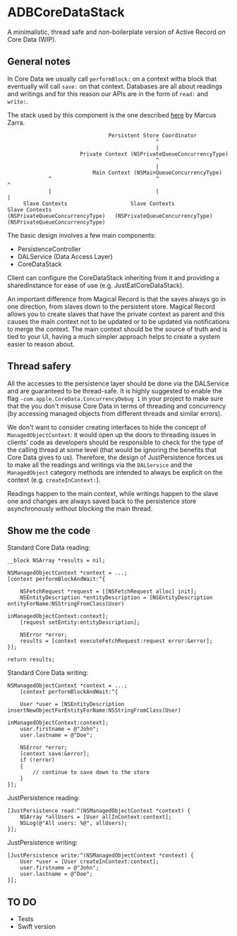 # ADBCoreDataStack

A minimalistic, thread safe and non-boilerplate version of Active Record on Core Data (WIP).

## General notes

In Core Data we usually call `performBlock:` on a context witha block that eventually will call `save:` on that context.
Databases are all about readings and writings and for this reason our APIs are in the form of `read:` and `write:`.

The stack used by this component is the one described [here](http://martiancraft.com/blog/2015/03/core-data-stack/) by Marcus Zarra.

```
                                Persistent Store Coordinator
                                               ^
                                               |
                       Private Context (NSPrivateQueueConcurrencyType)
                                               ^
                                               |
                           Main Context (NSMainQueueConcurrencyType)
             ^                                 ^                                  ^
             |                                 |                                  |
     Slave Contexts                    Slave Contexts                     Slave Contexts
(NSPrivateQueueConcurrencyType)   (NSPrivateQueueConcurrencyType)    (NSPrivateQueueConcurrencyType)
```

The basic design involves a few main components:

- PersistenceController
- DALService (Data Access Layer)
- CoreDataStack

Client can configure the CoreDataStack inheriting from it and providing a sharedInstance for ease of use (e.g. JustEatCoreDataStack).

An important difference from Magical Record is that the saves always go in one direction, from slaves down to the persistent store.
Magical Record allows you to create slaves that have the private context as parent and this causes the main context not to be updated or to be updated via notifications to merge the context.
The main context should be the source of truth and is tied to your UI, having a much simpler approach helps to create a system easier to reason about.

## Thread safery

All the accesses to the persistence layer should be done via the DALService and are guaranteed to be thread-safe.
It is highly suggested to enable the flag `-com.apple.CoreData.ConcurrencyDebug 1` in your project to make sure that the you don't misuse Core Data in terms of threading and concurrency (by accessing managed objects from different threads and similar errors).

We don't want to consider creating interfaces to hide the concept of `ManagedObjectContext`: it would open up the doors to threading issues in clients' code as developers should be responsible to check for the type of the calling thread at some level (that would be ignoring the benefits that Core Data gives to us).
Therefore, the design of JustPersistence forces us to make all the readings and writings via the `DALService` and the `ManagedObject` category methods are intended to always be explicit on the context (e.g. `createInContext:`).

Readings happen to the main context, while writings happen to the slave one and changes are always saved back to the persistence store asynchronously without blocking the main thread.

## Show me the code

Standard Core Data reading:

```
__block NSArray *results = nil;

NSManagedObjectContext *context = ...;
[context performBlockAndWait:^{

    NSFetchRequest *request = [[NSFetchRequest alloc] init];
    NSEntityDescription *entityDescription = [NSEntityDescription entityForName:NSStringFromClass(User)
                                                         inManagedObjectContext:context];
    [request setEntity:entityDescription];
    
    NSError *error;
    results = [context executeFetchRequest:request error:&error];
}];

return results;
```

Standard Core Data writing:

```
NSManagedObjectContext *context = ...;
    [context performBlockAndWait:^{

    User *user = [NSEntityDescription insertNewObjectForEntityForName:NSStringFromClass(User)
                                               inManagedObjectContext:context];
    user.firstname = @"John";
    user.lastname = @"Doe";

    NSError *error;
    [context save:&error];
    if (!error)
    {
        // continue to save down to the store
    }
}];

```

JustPersistence reading: 

```
[JustPersistence read:^(NSManagedObjectContext *context) {
    NSArray *allUsers = [User allInContext:context];
    NSLog(@"All users: %@", allUsers);
}];
```

JustPersistence writing:

```
[JustPersistence write:^(NSManagedObjectContext *context) {
    User *user = [User createInContext:context];
    user.firstname = @"John";
    user.lastname = @"Doe";
}];
```

## TO DO

- Tests
- Swift version
